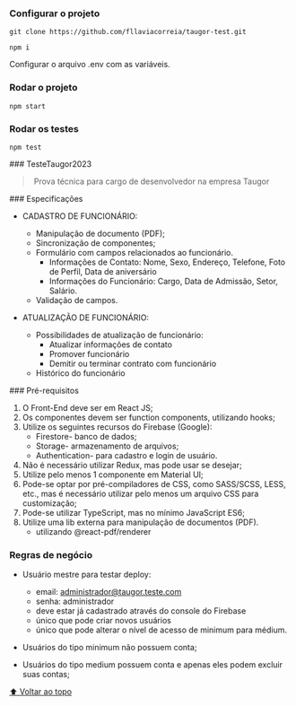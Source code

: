 ### Configurar o projeto
 `git clone https://github.com/fllaviacorreia/taugor-test.git`
 
 `npm i`

 Configurar o arquivo .env com as variáveis. 

 
### Rodar o projeto
 `npm start`


### Rodar os testes
 `npm test`



### TesteTaugor2023 
 > Prova técnica para cargo de desenvolvedor na empresa Taugor 
  


### Especificações 
  
- CADASTRO DE FUNCIONÁRIO: 
   - Manipulação de documento (PDF); 
   - Sincronização de componentes; 
   - Formulário com campos relacionados ao funcionário. 
      - Informações de Contato: Nome, Sexo, Endereço, Telefone, Foto de Perfil, Data de aniversário 
      - Informações do Funcionário: Cargo, Data de Admissão, Setor, Salário. 
   - Validação de campos. 

- ATUALIZAÇÃO DE FUNCIONÁRIO: 
   - Possibilidades de atualização de funcionário: 
      - Atualizar informações de contato 
      - Promover funcionário 
      - Demitir ou terminar contrato com funcionário 
   - Histórico do funcionário



### Pré-requisitos 

1. O Front-End deve ser em React JS; 
2. Os componentes devem ser function components, utilizando hooks; 
3. Utilize os seguintes recursos do Firebase (Google): 
   - Firestore- banco de dados; 
   - Storage- armazenamento de arquivos; 
   - Authentication- para cadastro e login de usuário. 
4. Não é necessário utilizar Redux, mas pode usar se desejar; 
5. Utilize pelo menos 1 componente em Material UI; 
6. Pode-se optar por pré-compiladores de CSS, como SASS/SCSS, LESS, etc., mas é necessário utilizar pelo menos um arquivo CSS para customização; 
7. Pode-se utilizar TypeScript, mas no mínimo JavaScript ES6; 
8. Utilize uma lib externa para manipulação de documentos (PDF). 
   - utilizando @react-pdf/renderer



### Regras de negócio 

- Usuário mestre para testar deploy: 
   - email: administrador@taugor.teste.com 
   - senha: administrador
   - deve estar já cadastrado através do console do Firebase
   - único que pode criar novos usuários 
   - único que pode alterar o nível de acesso de minimum para médium.

- Usuários do tipo minimum não possuem conta;

- Usuários do tipo medium possuem conta e apenas eles podem excluir suas contas;


<!-- ## 📝 Licença --> 
  
 <!-- Esse projeto está sob licença. Veja o arquivo [LICENÇA](LICENSE.md) para mais detalhes. --> 

  
 [⬆ Voltar ao topo](#nome-do-projeto)<br>
